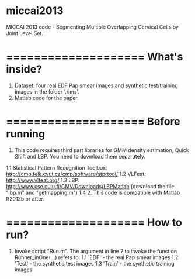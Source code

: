 miccai2013
==========

MICCAI 2013 code - Segmenting Multiple Overlapping Cervical Cells by Joint Level Set.


====================
   What's inside?
====================
1. Dataset: four real EDF Pap smear images and synthetic test/training images in the folder './ims'.
2. Matlab code for the paper.

====================
   Before running
====================
1. This code requires third part libraries for GMM density estimation, Quick Shift and LBP. You need to download them separately.
    
1.1 Statistical Pattern Recognition Toolbox: http://cmp.felk.cvut.cz/cmp/software/stprtool/
    1.2 VLFeat: http://www.vlfeat.org/
    1.3 LBP: http://www.cse.oulu.fi/CMV/Downloads/LBPMatlab (download the file "lbp.m" and "getmapping.m")
    1.4 
2. This code is compatible with Matlab R2012b or after.

====================
   How to run?
====================
1. Invoke script "Run.m". The argument in line 7 to invoke the function Runner_inOne(...) refers to:
    1.1 'EDF' - the real Pap smear images
    1.2 'Test' - the synthetic test images
    1.3 'Train' - the synthetic training images
